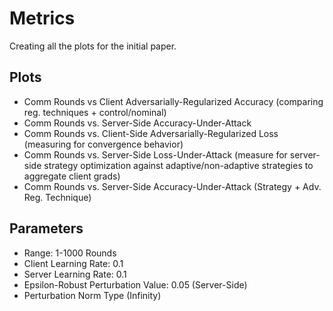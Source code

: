 # Metrics
Creating all the plots for the initial paper.

## Plots
- Comm Rounds vs Client Adversarially-Regularized Accuracy (comparing reg. techniques + control/nominal)
- Comm Rounds vs. Server-Side Accuracy-Under-Attack
- Comm Rounds vs. Client-Side Adversarially-Regularized Loss (measuring for convergence behavior)
- Comm Rounds vs. Server-Side Loss-Under-Attack (measure for server-side strategy optimization against adaptive/non-adaptive strategies to aggregate client grads)
- Comm Rounds vs. Server-Side Accuracy-Under-Attack (Strategy + Adv. Reg. Technique)


## Parameters
- Range: 1-1000 Rounds
- Client Learning Rate: 0.1
- Server Learning Rate: 0.1
- Epsilon-Robust Perturbation Value: 0.05 (Server-Side)
- Perturbation Norm Type (Infinity)
